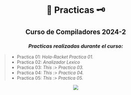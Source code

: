 <div align="center">

#  📜 Practicas 🗝️

##   Curso de Compiladores 2024-2
 
###  <em> Practicas realizadas durante el curso: </em>
</div>

> -  Practica 01: <em> Hola-Racket Practica 01. </em>
> -  Practica 02: <em> Analizador Lexico </em>
> -  Practica 03: <em> This :> Practica 03. </em>
> -  Practica 04: <em> This :> Practica 04. </em>
> -  Practica 05: <em> This :> Practica 05. </em>



<div align="center">

[![](https://media4.giphy.com/media/v1.Y2lkPTc5MGI3NjExY2NvMWoybTg1NGk1Z3dsMGlrM2x1aTk0azdldnZrM2JqYjVmczYweCZlcD12MV9pbnRlcm5hbF9naWZfYnlfaWQmY3Q9Zw/26tn33aiTi1jkl6H6/giphy.gif)](https://www.youtube.com/watch?v=Ykq2qn1jjGk)

</div>

